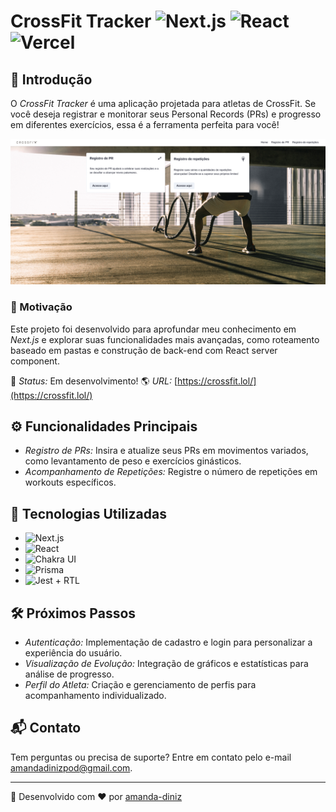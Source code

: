 # CrossFit Tracker ![Next.js](https://img.shields.io/badge/Next.js-000000?style=for-the-badge&logo=Next.js&logoColor=white) ![React](https://img.shields.io/badge/React-20232A?style=for-the-badge&logo=react&logoColor=61DAFB) ![Vercel](https://vercelbadge.vercel.app/api/amanda-diniz/crossfit-app?style=for-the-badge)


## 🌟 Introdução
O *CrossFit Tracker* é uma aplicação  projetada para atletas de CrossFit. Se você deseja registrar e monitorar seus Personal Records (PRs) e progresso em diferentes exercícios, essa é a ferramenta perfeita para você!

![Screenshot](screenshot.png)

### 🚀 Motivação
Este projeto foi desenvolvido para aprofundar meu conhecimento em *Next.js* e explorar suas funcionalidades mais avançadas, como roteamento baseado em pastas e construção de back-end com React server component.

📣 *Status:* Em desenvolvimento!
🌎 *URL:* [https://crossfit.lol/](https://crossfit.lol/)

## ⚙️ Funcionalidades Principais
- *Registro de PRs:* Insira e atualize seus PRs em movimentos variados, como levantamento de peso e exercícios ginásticos.
- *Acompanhamento de Repetições:* Registre o número de repetições em workouts específicos.

## 🧰 Tecnologias Utilizadas
- ![Next.js](https://img.shields.io/badge/Next.js-000000?style=flat-square&logo=Next.js&logoColor=white)
- ![React](https://img.shields.io/badge/React-20232A?style=flat-square&logo=react&logoColor=61DAFB)
- ![Chakra UI](https://img.shields.io/badge/Chakra_UI-319795?style=flat-square&logo=chakra-ui&logoColor=white)
- ![Prisma](https://img.shields.io/badge/Prisma-3982CE?style=flat-square&logo=Prisma&logoColor=white)
- ![Jest](https://img.shields.io/badge/Jest-C21325?style=flat-square&logo=jest&logoColor=white) + RTL

## 🛠️ Próximos Passos
- *Autenticação:* Implementação de cadastro e login para personalizar a experiência do usuário.
- *Visualização de Evolução:* Integração de gráficos e estatísticas para análise de progresso.
- *Perfil do Atleta:* Criação e gerenciamento de perfis para acompanhamento individualizado.

## 📬 Contato
Tem perguntas ou precisa de suporte? Entre em contato pelo e-mail [amandadinizpod@gmail.com](mailto:amandadinizpod@gmail.com).

---

💼 Desenvolvido com ❤️ por [amanda-diniz](https://github.com/amanda-diniz)
